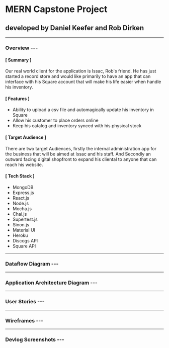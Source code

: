# MERN Capstone Project

## developed by Daniel Keefer and Rob Dirken

---

### Overview ---

#### **[ Summary ]**

Our real world client for the application is Issac, Rob's friend. He has just started a record store and would like primarily to have an app that can interface with his Square account that will make his life easier when handle his inventory.

#### **[ Features ]**

- Ability to upload a csv file and automagically update his inventory in Square
- Allow his customer to place orders online
- Keep his catalog and inventory synced with his physical stock

#### **[ Target Audience ]**

There are two target Audiences, firstly the internal administration app for the business that will be aimed at Issac and his staff. And Secondly an outward facing digital shopfront to expand his cliental to anyone that can reach his website.

#### **[ Tech Stack ]**

- MongoDB
- Express.js
- React.js
- Node.js
- Mocha.js
- Chai.js
- Supertest.js
- Sinon.js
- Material UI
- Heroku
- Discogs API
- Square API

---

### Dataflow Diagram ---

---

### Application Architecture Diagram ---

---

### User Stories ---

---

### Wireframes ---

---

### Devlog Screenshots ---
